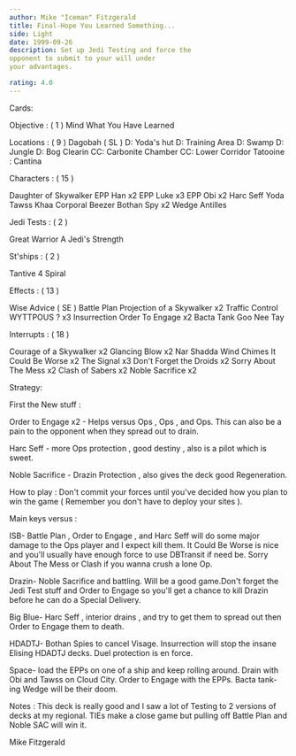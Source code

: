 ```yaml
---
author: Mike "Iceman" Fitzgerald
title: Final-Hope You Learned Something...
side: Light
date: 1999-09-26
description: Set up Jedi Testing and force the
opponent to submit to your will under
your advantages.

rating: 4.0
---
```

Cards: 

 Objective : ( 1 )
Mind What You Have Learned

Locations : ( 9 )
Dagobah ( SL )
D: Yoda's hut
D: Training Area
D: Swamp
D: Jungle
D: Bog Clearin
CC: Carbonite Chamber
CC: Lower Corridor
Tatooine : Cantina

Characters : ( 15 )

Daughter of Skywalker
EPP Han x2
EPP Luke x3
EPP Obi x2
Harc Seff
Yoda
Tawss Khaa
Corporal Beezer
Bothan Spy x2
Wedge Antilles

Jedi Tests : ( 2 )

Great Warrior
A Jedi's Strength

St'ships : ( 2 )

Tantive 4
Spiral

Effects : ( 13 )

Wise Advice ( SE )
Battle Plan
Projection of a Skywalker x2
Traffic Control
WYTTPOUS ? x3
Insurrection
Order To Engage x2
Bacta Tank
Goo Nee Tay

Interrupts : ( 18 )

Courage of a Skywalker x2
Glancing Blow x2
Nar Shadda Wind Chimes
It Could Be Worse x2
The Signal x3
Don't Forget the Droids x2
Sorry About The Mess x2
Clash of Sabers x2
Noble Sacrifice x2


Strategy: 

First the New stuff :

Order to Engage x2 - Helps versus Ops , Ops , and
Ops. This can also be a pain to the opponent when
they spread out to drain.

Harc Seff - more Ops protection , good destiny ,
also is a pilot which is sweet.

Noble Sacrifice - Drazin Protection , also gives
the deck good Regeneration.

How to play :
Don't commit your forces until you've decided
how you plan to win the game ( Remember you don't
have to deploy your sites ).

Main keys versus :

ISB- Battle Plan , Order to Engage , and Harc Seff
will do some major damage to the Ops player and
I expect kill them. It Could Be Worse is nice and
you'll usually have enough force to use DBTransit
if need be. Sorry About The Mess or Clash if you
wanna crush a lone Op.

Drazin- Noble Sacrifice and battling. Will be a
good game.Don't forget the Jedi Test stuff and
Order to Engage so you'll get a chance to kill
Drazin before he can do a Special Delivery.

Big Blue- Harc Seff , interior drains , and try
to get them to spread out then Order to Engage
them to death.

HDADTJ- Bothan Spies to cancel Visage. Insurrection
will stop the insane Elising HDADTJ decks. Duel
protection is en force.

Space- load the EPPs on one of a ship and keep
rolling around. Drain with Obi and Tawss on Cloud
City. Order to Engage with the EPPs. Bacta tank-ing
Wedge will be their doom.

Notes : This deck is really good and I saw a lot
of Testing to 2 versions of decks at my regional.
TIEs make a close game but pulling off Battle Plan
and Noble SAC will win it.

Mike Fitzgerald 